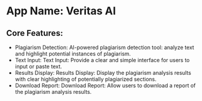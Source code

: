 # **App Name**: Veritas AI

## Core Features:

- Plagiarism Detection: AI-powered plagiarism detection tool: analyze text and highlight potential instances of plagiarism.
- Text Input: Text Input: Provide a clear and simple interface for users to input or paste text.
- Results Display: Results Display: Display the plagiarism analysis results with clear highlighting of potentially plagiarized sections.
- Download Report: Download Report: Allow users to download a report of the plagiarism analysis results.

